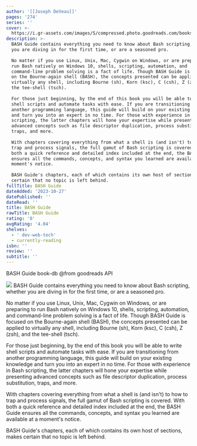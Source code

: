 ```yaml
---
author: '[[Joseph DeVeau]]'
pages: '274'
series: ''
cover: >-
  https://i.gr-assets.com/images/S/compressed.photo.goodreads.com/books/1462911896l/30164007._SY475_.jpg
description: >-
  BASH Guide contains everything you need to know about Bash scripting, whether
  you are diving in for the first time, or are a seasoned pro.  
    
  No matter if you use Linux, Unix, Mac, Cygwin on Windows, or are preparing to
  run Bash natively on Windows 10, shells, scripting, automation, and
  command-line problem solving is a fact of life. Though BASH Guide is focused
  on the Bourne-again shell (BASH), the concepts presented can be applied to
  virtually any shell, including Bourne (sh), Korn (ksc), C (csh), Z (zsh), and
  the tee-shell (tsch).  
    
  For those just beginning, by the end of this book you will be able to write
  shell scripts and automate tasks with ease. If you are transitioning from
  another programming language, this guide will build on your existing knowledge
  and turn you into an expert in no time. For those with experience in Bash
  scripting, the latter chapters will hone your expertise while presenting
  advanced concepts such as file descriptor duplication, process substitution,
  traps, and more.  
    
  With chapters covering everything from what a shell is (and isn't) to how to
  trap and process signals, the full gamut of Bash scripting is covered. With
  both a quick reference and detailed index included at the end, the BASH Guide
  ensures all the commands, concepts, and syntax you learned are available at a
  moment's notice.  
    
  BASH Guide's chapters, each of which contains its own host of sections, makes
  certain that no topic is left behind.
fullTitle: BASH Guide
dateAdded: '2023-10-27'
datePublished: ''
dateRead: ''
title: BASH Guide
rawTitle: BASH Guide
rating: '0'
avgRating: '4.04'
shelves:
  - ' dev-web-tech'
  - currently-reading
isbn: ''
review: ''
subtitle: ''
---
```

BASH Guide book-db 
@from goodreads API

![](https:&#x2F;&#x2F;i.gr-assets.com&#x2F;images&#x2F;S&#x2F;compressed.photo.goodreads.com&#x2F;books&#x2F;1462911896l&#x2F;30164007._SY475_.jpg)
BASH Guide contains everything you need to know about Bash scripting, whether you are diving in for the first time, or are a seasoned pro.  
  
No matter if you use Linux, Unix, Mac, Cygwin on Windows, or are preparing to run Bash natively on Windows 10, shells, scripting, automation, and command-line problem solving is a fact of life. Though BASH Guide is focused on the Bourne-again shell (BASH), the concepts presented can be applied to virtually any shell, including Bourne (sh), Korn (ksc), C (csh), Z (zsh), and the tee-shell (tsch).  
  
For those just beginning, by the end of this book you will be able to write shell scripts and automate tasks with ease. If you are transitioning from another programming language, this guide will build on your existing knowledge and turn you into an expert in no time. For those with experience in Bash scripting, the latter chapters will hone your expertise while presenting advanced concepts such as file descriptor duplication, process substitution, traps, and more.  
  
With chapters covering everything from what a shell is (and isn&#39;t) to how to trap and process signals, the full gamut of Bash scripting is covered. With both a quick reference and detailed index included at the end, the BASH Guide ensures all the commands, concepts, and syntax you learned are available at a moment&#39;s notice.  
  
BASH Guide&#39;s chapters, each of which contains its own host of sections, makes certain that no topic is left behind.